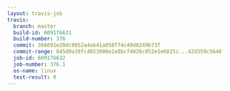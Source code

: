 ```yaml
---
layout: travis-job
travis:
  branch: master
  build-id: 609176631
  build-number: 376
  commit: 366091e20dc9052a4ab41a858f74c49d8249b73f
  commit-range: 845d0a38fc4053980e2a8bcf4026c052e1e6815c...42d359c5646f11262f5f513f93b085acb7295dfc
  job-id: 609176632
  job-number: 376.1
  os-name: linux
  test-result: 0
---
```

